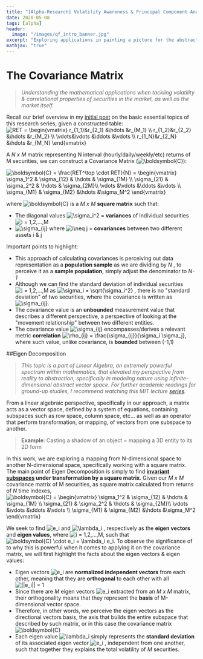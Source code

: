 ```yaml
---
title: "[Alpha-Research] Volatility Awareness & Principal Component Analysis (PCA)"
date: 2020-05-08
tags: [alpha]
header:
  image: "/images/qf_intro_banner.jpg"
excerpt: "Exploring applications in painting a picture for the abstract shape of market's movement, utilizing a linear algebraic approach of Eigen Decomposition on Hermitian Matrices, specifically regarded as Principal Component Analysis (PCA) in various other non-finance purposes."
mathjax: "true"
---
```


# The Covariance Matrix
>*Understanding the mathematical applications when tackling volatility & correlational properties of securities in the market, as well as the market itself.*

Recall our brief overview in my [initial post](https://jp-quant.github.io/alpha_intro/ "initial post") on the basic essential topics of this research series, given a constructed table:
<img src="https://latex.codecogs.com/gif.latex?RET&space;=&space;\begin{vmatrix}&space;r_{1_1}&r_{2_1}&space;&\hdots&space;&r_{M_1}&space;\\&space;r_{1_2}&r_{2_2}&space;&\hdots&space;&r_{M_2}&space;\\&space;\vdots&\vdots&space;&\ddots&space;&\vdots&space;\\&space;r_{1_N}&r_{2_N}&space;&\hdots&space;&r_{M_N}&space;\end{vmatrix}" title="RET = \begin{vmatrix} r_{1_1}&r_{2_1} &\hdots &r_{M_1} \\ r_{1_2}&r_{2_2} &\hdots &r_{M_2} \\ \vdots&\vdots &\ddots &\vdots \\ r_{1_N}&r_{2_N} &\hdots &r_{M_N} \end{vmatrix}" /> 

A *N x M* matrix representing N interval (hourly/daily/weekly/etc) returns of M securities, we can construct a Covariance Matrix (<img src="https://latex.codecogs.com/gif.latex?\boldsymbol{C}" title="\boldsymbol{C}" />):

<img src="https://latex.codecogs.com/gif.latex?\boldsymbol{C}&space;=&space;\frac{RET^\top&space;\cdot&space;RET}{N}&space;=&space;\begin{vmatrix}&space;\sigma_1^2&space;&&space;\sigma_{12}&space;&&space;\hdots&space;&&space;\sigma_{1M}&space;\\&space;\sigma_{21}&space;&&space;\sigma_2^2&space;&&space;\hdots&space;&&space;\sigma_{2M}\\&space;\vdots&space;&\vdots&space;&\ddots&space;&\vdots&space;\\&space;\sigma_{M1}&space;&&space;\sigma_{M2}&space;&\hdots&space;&\sigma_M^2&space;\end{vmatrix}" title="\boldsymbol{C} = \frac{RET^\top \cdot RET}{N} = \begin{vmatrix} \sigma_1^2 & \sigma_{12} & \hdots & \sigma_{1M} \\ \sigma_{21} & \sigma_2^2 & \hdots & \sigma_{2M}\\ \vdots &\vdots &\ddots &\vdots \\ \sigma_{M1} & \sigma_{M2} &\hdots &\sigma_M^2 \end{vmatrix}" />

where <img src="https://latex.codecogs.com/gif.latex?\boldsymbol{C}" title="\boldsymbol{C}" /> is a *M x M*   **square matrix** such that:
- The diagonal values <img src="https://latex.codecogs.com/gif.latex?\sigma_i^2" title="\sigma_i^2" /> = **variances** of individual securities <img src="https://latex.codecogs.com/gif.latex?i&space;=&space;1,2,...,M" title="i = 1,2,...,M" />
- <img src="https://latex.codecogs.com/gif.latex?\sigma_{ij}" title="\sigma_{ij}" /> where <img src="https://latex.codecogs.com/gif.latex?i\neq&space;j" title="i\neq j" /> = **covariances** between two different assets i & j

Important points to highlight:
- This approach of calculating covariances is perceiving out data representation as a **population sample** as we are dividing by *N* , to perceive it as a **sample population**, simply adjust the denominator to *N-1*
- Although we can find the standard deviation of individual securities <img src="https://latex.codecogs.com/gif.latex?i&space;=&space;1,2,...,M" title="i = 1,2,...,M" /> as <img src="https://latex.codecogs.com/gif.latex?\sigma_i&space;=&space;\sqrt{\sigma_i^2}" title="\sigma_i = \sqrt{\sigma_i^2}" /> , there is no "standard deviation" of two securities, where the covariance is written as <img src="https://latex.codecogs.com/gif.latex?\sigma_{ij}" title="\sigma_{ij}" />.
- The covariance value is an **unbounded** measurement value that describes a different perspective, a perspective of looking at the "movement relationship" between two different entities.
- The covariance value <img src="https://latex.codecogs.com/gif.latex?\sigma_{ij}" title="\sigma_{ij}" /> encompasses/derives a relevant metric **correlation** <img src="https://latex.codecogs.com/gif.latex?\rho_{ij}&space;=&space;\frac{\sigma_{ij}}{\sigma_i&space;\sigma_j}" title="\rho_{ij} = \frac{\sigma_{ij}}{\sigma_i \sigma_j}" />, where such value, unlike covariance, is **bounded** between (-1,1)


##Eigen Decomposition
>*This topic is a part of Linear Algebra, an extremely powerful spectrum within mathematics, that elevated my perspective from reality to abstraction, specifically in modeling nature using infinite-dimensional abstract vector space. For further academic readings for ground-up studies, I recommend watching this MIT lecture [series](https://ocw.mit.edu/courses/mathematics/18-06-linear-algebra-spring-2010/ "series").*

From a linear algebraic perspective, specifically in our approach, a matrix acts as a vector space, defined by a system of equations, containing subspaces such as row space, column space, etc... as well as an operator that perform transformation, or mapping, of vectors from one subspace to another.
> **Example**: Casting a shadow of an object = mapping a 3D entity to its 2D form

In this work, we are exploring a mapping from N-dimensional space to another N-dimensional space, specifically working with a square matrix. The main point of Eigen Decomposition is simply to find **[invariant subspaces](https://en.wikipedia.org/wiki/Invariant_subspace "invariant subspaces") under transformation by a square matrix**.
Given our *M x M* covariance matrix of M securities, as square matrix calculated from returns of *N* time indexes,
<img src="https://latex.codecogs.com/gif.latex?\boldsymbol{C}&space;=&space;\begin{vmatrix}&space;\sigma_1^2&space;&&space;\sigma_{12}&space;&&space;\hdots&space;&&space;\sigma_{1M}&space;\\&space;\sigma_{21}&space;&&space;\sigma_2^2&space;&&space;\hdots&space;&&space;\sigma_{2M}\\&space;\vdots&space;&\vdots&space;&\ddots&space;&\vdots&space;\\&space;\sigma_{M1}&space;&&space;\sigma_{M2}&space;&\hdots&space;&\sigma_M^2&space;\end{vmatrix}" title="\boldsymbol{C} = \begin{vmatrix} \sigma_1^2 & \sigma_{12} & \hdots & \sigma_{1M} \\ \sigma_{21} & \sigma_2^2 & \hdots & \sigma_{2M}\\ \vdots &\vdots &\ddots &\vdots \\ \sigma_{M1} & \sigma_{M2} &\hdots &\sigma_M^2 \end{vmatrix}" />

We seek to find <img src="https://latex.codecogs.com/gif.latex?e_i" title="e_i" /> and <img src="https://latex.codecogs.com/gif.latex?\lambda_i" title="\lambda_i" /> , respectively as the **eigen vectors** and **eigen values**, where <img src="https://latex.codecogs.com/gif.latex?i&space;=&space;1,2,...,M" title="i = 1,2,...,M" />, such that  <img src="https://latex.codecogs.com/gif.latex?\boldsymbol{C}&space;\cdot&space;e_i&space;=&space;\lambda_i&space;e_i" title="\boldsymbol{C} \cdot e_i = \lambda_i e_i" />.
To observe the significance of to why this is powerful when it comes to applying it on the covariance matrix, we will first highlight the facts about the eigen vectors & eigen values: 
- Eigen vectors <img src="https://latex.codecogs.com/gif.latex?e_i" title="e_i" /> are **normalized independent vectors** from each other, meaning that they are **orthogonal** to each other with all <img src="https://latex.codecogs.com/gif.latex?||e_i||&space;=&space;1" title="||e_i|| = 1" />
- Since there are *M* eigen vectors <img src="https://latex.codecogs.com/gif.latex?e_i" title="e_i" /> extracted from an *M x M* matrix, their orthogonality means that they represent the **basis** of M-dimensional vector space.
- Therefore, in other words, we perceive the eigen vectors as the directional vectors basis, the axis that builds the entire subspace that described by such matrix, or in this case the covariance matrix <img src="https://latex.codecogs.com/gif.latex?\boldsymbol{C}" title="\boldsymbol{C}" />
- Each eigen value <img src="https://latex.codecogs.com/gif.latex?\lambda_i" title="\lambda_i" /> simply represents the **standard deviation** of its associated eigen vector <img src="https://latex.codecogs.com/gif.latex?e_i" title="e_i" /> , independent from one another, such that together they explains the total volatility of *M* securities.
